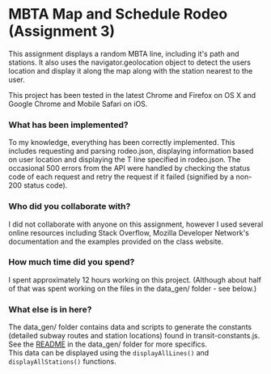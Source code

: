 # MBTA Map and Schedule Rodeo (Assignment 3)

This assignment displays a random MBTA line, including it's path and stations. It also uses the navigator.geolocation object to detect the users location and display it along the map along with the station nearest to the user.  

This project has been tested in the latest Chrome and Firefox on OS X and Google Chrome and Mobile Safari on iOS.  

### What has been implemented?
To my knowledge, everything has been correctly implemented. This includes requesting and parsing rodeo.json, displaying information based on user location and displaying the T line specified in rodeo.json. The occasional 500 errors from the API were handled by checking the status code of each request and retry the request if it failed (signified by a non-200 status code).    

### Who did you collaborate with?
I did not collaborate with anyone on this assignment, however I used several online resources including Stack Overflow, Mozilla Developer Network's documentation and the examples provided on the class website. 

### How much time did you spend?
I spent approximately 12 hours working on this project. (Although about half of that was spent working on the files in the data_gen/ folder - see below.)  

### What else is in here?
The data_gen/ folder contains data and scripts to generate the constants (detailed subway routes and station locations) found in transit-constants.js. See the [README](/transit/data_gen/) in the data_gen/ folder for more specifics.  
This data can be displayed using the `displayAllLines()` and `displayAllStations()` functions. 
